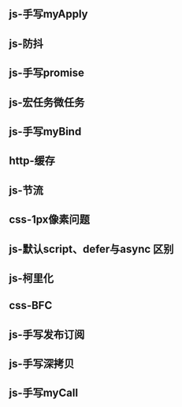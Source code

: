 ## js-手写myApply

## js-防抖

## js-手写promise

## js-宏任务微任务

## js-手写myBind

## http-缓存

## js-节流

## css-1px像素问题

## js-默认script、defer与async 区别

## js-柯里化

## css-BFC

## js-手写发布订阅

## js-手写深拷贝

## js-手写myCall
